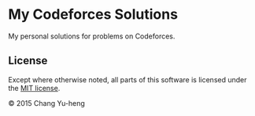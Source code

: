 # My Codeforces Solutions

My personal solutions for problems on Codeforces.

## License

Except where otherwise noted, all parts of this software is licensed under the
[MIT license](http://opensource.org/licenses/MIT).

© 2015 Chang Yu-heng
